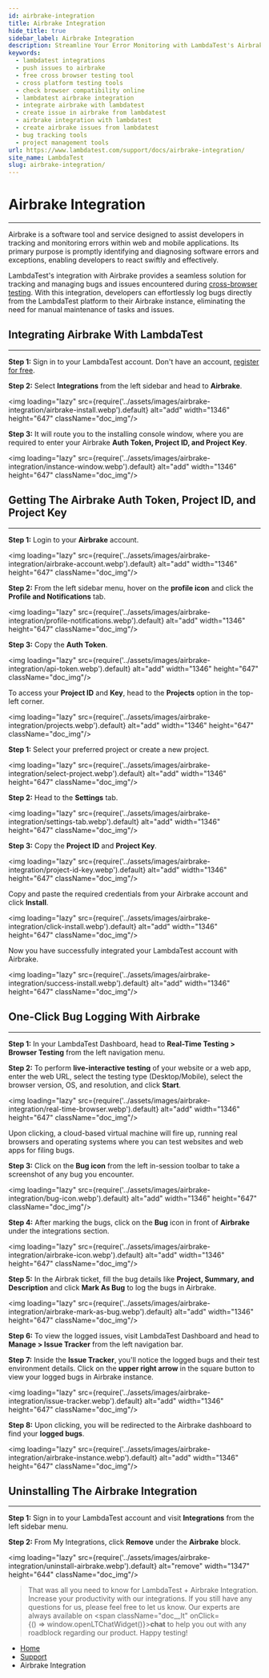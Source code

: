 ```yaml
---
id: airbrake-integration
title: Airbrake Integration
hide_title: true
sidebar_label: Airbrake Integration
description: Streamline Your Error Monitoring with LambdaTest's Airbrake Integration Documentation. Discover how to seamlessly integrate Airbrake with LambdaTest for efficient bug management and error tracking. Get step-by-step instructions and insights for optimizing your development workflow.
keywords:
  - lambdatest integrations
  - push issues to airbrake
  - free cross browser testing tool
  - cross platform testing tools
  - check browser compatibility online
  - lambdatest airbrake integration
  - integrate airbrake with lambdatest
  - create issue in airbrake from lambdatest
  - airbrake integration with lambdatest
  - create airbrake issues from lambdatest
  - bug tracking tools
  - project management tools
url: https://www.lambdatest.com/support/docs/airbrake-integration/
site_name: LambdaTest
slug: airbrake-integration/
---
```


<script type="application/ld+json"
      dangerouslySetInnerHTML={{ __html: JSON.stringify({
       "@context": "https://schema.org",
        "@type": "BreadcrumbList",
        "itemListElement": [{
          "@type": "ListItem",
          "position": 1,
          "name": "LambdaTest",
          "item": "https://www.lambdatest.com"
        },{
          "@type": "ListItem",
          "position": 2,
          "name": "Support",
          "item": "https://www.lambdatest.com/support/docs/"
        },{
          "@type": "ListItem",
          "position": 3,
          "name": "Airbrake Integration",
          "item": "https://www.lambdatest.com/support/docs/airbrake-integration/"
        }]
      })
    }}
></script>

# Airbrake Integration
***

Airbrake is a software tool and service designed to assist developers in tracking and monitoring errors within web and mobile applications. Its primary purpose is promptly identifying and diagnosing software errors and exceptions, enabling developers to react swiftly and effectively.

<div class="blog__ytframe">
<div class="blog__youtube" data-embed="_amxJrEiMyA">
    <div class="blog__play-button"></div>
</div>
</div>

LambdaTest's integration with Airbrake provides a seamless solution for tracking and managing bugs and issues encountered during [cross-browser testing](https://www.lambdatest.com). With this integration, developers can effortlessly log bugs directly from the LambdaTest platform to their Airbrake instance, eliminating the need for manual maintenance of tasks and issues.

<div className="ytframe"> 
<div className="youtube" data-embed="_amxJrEiMyA">
    <div className="play-button"></div>
</div>
</div>


## Integrating Airbrake With LambdaTest
***

**Step 1:** Sign in to your LambdaTest account. Don't have an account, [register for free](https://accounts.lambdatest.com/register).

**Step 2:** Select **Integrations** from the left sidebar and head to **Airbrake**.

<img loading="lazy" src={require('../assets/images/airbrake-integration/airbrake-install.webp').default} alt="add" width="1346" height="647" className="doc_img"/>

**Step 3:** It will route you to the installing console window, where you are required to enter your Airbrake **Auth Token, Project ID, and Project Key**.

<img loading="lazy" src={require('../assets/images/airbrake-integration/instance-window.webp').default} alt="add" width="1346" height="647" className="doc_img"/>

## Getting The Airbrake Auth Token, Project ID, and Project Key
***

**Step 1:** Login to your **Airbrake** account.

<img loading="lazy" src={require('../assets/images/airbrake-integration/airbrake-account.webp').default} alt="add" width="1346" height="647" className="doc_img"/>

**Step 2:** From the left sidebar menu, hover on the **profile icon** and click the **Profile and Notifications** tab. 

<img loading="lazy" src={require('../assets/images/airbrake-integration/profile-notifications.webp').default} alt="add" width="1346" height="647" className="doc_img"/>

**Step 3:** Copy the **Auth Token**. 

<img loading="lazy" src={require('../assets/images/airbrake-integration/api-token.webp').default} alt="add" width="1346" height="647" className="doc_img"/>

To access your **Project ID** and **Key**, head to the **Projects** option in the top-left corner. 

<img loading="lazy" src={require('../assets/images/airbrake-integration/projects.webp').default} alt="add" width="1346" height="647" className="doc_img"/>

**Step 1:** Select your preferred project or create a new project. 

<img loading="lazy" src={require('../assets/images/airbrake-integration/select-project.webp').default} alt="add" width="1346" height="647" className="doc_img"/>

**Step 2:** Head to the **Settings** tab.

<img loading="lazy" src={require('../assets/images/airbrake-integration/settings-tab.webp').default} alt="add" width="1346" height="647" className="doc_img"/>

**Step 3:** Copy the **Project ID** and **Project Key**. 

<img loading="lazy" src={require('../assets/images/airbrake-integration/project-id-key.webp').default} alt="add" width="1346" height="647" className="doc_img"/>

Copy and paste the required credentials from your Airbrake account and click **Install**. 

<img loading="lazy" src={require('../assets/images/airbrake-integration/click-install.webp').default} alt="add" width="1346" height="647" className="doc_img"/>

Now you have successfully integrated your LambdaTest account with Airbrake. 

<img loading="lazy" src={require('../assets/images/airbrake-integration/success-install.webp').default} alt="add" width="1346" height="647" className="doc_img"/>


## One-Click Bug Logging With Airbrake
***

**Step 1:** In your LambdaTest Dashboard, head to **Real-Time Testing > Browser Testing** from the left navigation menu.

**Step 2:** To perform **live-interactive testing** of your website or a web app, enter the web URL, select the testing type (Desktop/Mobile), select the browser version, OS, and resolution, and click **Start**.

<img loading="lazy" src={require('../assets/images/airbrake-integration/real-time-browser.webp').default} alt="add" width="1346" height="647" className="doc_img"/>

Upon clicking, a cloud-based virtual machine will fire up, running real browsers and operating systems where you can test websites and web apps for filing bugs.

**Step 3:** Click on the **Bug icon** from the left in-session toolbar to take a screenshot of any bug you encounter. 

<img loading="lazy" src={require('../assets/images/airbrake-integration/bug-icon.webp').default} alt="add" width="1346" height="647" className="doc_img"/>

**Step 4:** After marking the bugs, click on the **Bug** icon in front of **Airbrake** under the integrations section.

<img loading="lazy" src={require('../assets/images/airbrake-integration/airbrake-icon.webp').default} alt="add" width="1346" height="647" className="doc_img"/>

**Step 5:** In the Airbrak ticket, fill the bug details like **Project, Summary, and Description** and click **Mark As Bug** to log the bugs in Airbrake.

<img loading="lazy" src={require('../assets/images/airbrake-integration/airbrake-mark-as-bug.webp').default} alt="add" width="1346" height="647" className="doc_img"/>

**Step 6:** To view the logged issues, visit LambdaTest Dashboard and head to **Manage > Issue Tracker** from the left navigation bar.


**Step 7:** Inside the **Issue Tracker**, you'll notice the logged bugs and their test environment details. Click on the **upper right arrow** in the square button to view your logged bugs in Airbrake instance.  

<img loading="lazy" src={require('../assets/images/airbrake-integration/issue-tracker.webp').default} alt="add" width="1346" height="647" className="doc_img"/>

**Step 8:**  Upon clicking, you will be redirected to the Airbrake dashboard to find your **logged bugs**. 

<img loading="lazy" src={require('../assets/images/airbrake-integration/airbrake-instance.webp').default} alt="add" width="1346" height="647" className="doc_img"/>


## Uninstalling The Airbrake Integration

***

**Step 1:** Sign in to your LambdaTest account and visit **Integrations** from the left sidebar menu.

**Step 2:** From My Integrations, click **Remove** under the **Airbrake** block.

<img loading="lazy" src={require('../assets/images/airbrake-integration/uninstall-airbrake.webp').default} alt="remove" width="1347" height="644" className="doc_img"/>

> That was all you need to know for LambdaTest + Airbrake Integration. Increase your productivity with our integrations. If you still have any questions for us, please feel free to let us know. Our experts are always available on <span className="doc__lt" onClick={() => window.openLTChatWidget()}>**chat**</span> to help you out with any roadblock regarding our product. Happy testing!


<nav aria-label="breadcrumbs">
  <ul className="breadcrumbs">
    <li className="breadcrumbs__item">
      <a className="breadcrumbs__link" href="https://www.lambdatest.com">
        Home
      </a>
    </li>
    <li className="breadcrumbs__item">
      <a className="breadcrumbs__link" target="_self" href="https://www.lambdatest.com/support/docs/">
        Support
      </a>
    </li>
    <li className="breadcrumbs__item breadcrumbs__item--active">
      <span className="breadcrumbs__link">
        Airbrake Integration
      </span>
    </li>
  </ul>
</nav>
